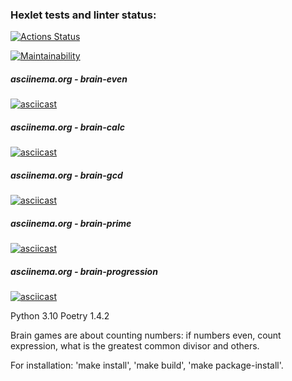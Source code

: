 ### Hexlet tests and linter status:
[![Actions Status](https://github.com/Abbat314/python-project-49/workflows/hexlet-check/badge.svg)](https://github.com/Abbat314/python-project-49/actions)

[![Maintainability](https://api.codeclimate.com/v1/badges/f7e220f77b852c2b831d/maintainability)](https://codeclimate.com/github/Abbat314/python-project-49/maintainability)

##### asciinema.org - brain-even
[![asciicast](https://asciinema.org/a/4Gi3AyFK6aty73Vsk1EbkrLlT.png)](https://asciinema.org/a/4Gi3AyFK6aty73Vsk1EbkrLlT)

##### asciinema.org - brain-calc
[![asciicast](https://asciinema.org/a/l7HkMazs6xRBweahLvUEQDmmM.png)](https://asciinema.org/a/l7HkMazs6xRBweahLvUEQDmmM)

##### asciinema.org - brain-gcd
[![asciicast](https://asciinema.org/a/jGx2C1Nl7UeUX6uBtTsrfLsoC.png)](https://asciinema.org/a/jGx2C1Nl7UeUX6uBtTsrfLsoC)

##### asciinema.org - brain-prime
[![asciicast](https://asciinema.org/a/7NA0uJi8D4NXDbPpTvl6TgBOj.png)](https://asciinema.org/a/7NA0uJi8D4NXDbPpTvl6TgBOj)

##### asciinema.org - brain-progression
[![asciicast](https://asciinema.org/a/IzswL1vEz4ZLTrFYfvzfMFxba.png)](https://asciinema.org/a/IzswL1vEz4ZLTrFYfvzfMFxba)

Python 3.10 Poetry 1.4.2

Brain games are about counting numbers: if numbers even, count expression, what is the greatest common divisor and others.

For installation: 'make install', 'make build', 'make package-install'.